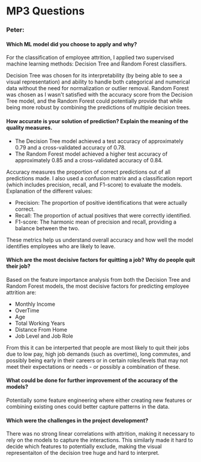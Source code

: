 # MP3 Questions
### Peter:
#### Which ML model did you choose to apply and why?
For the classification of employee attrition, I applied two supervised machine learning methods: Decision Tree and Random Forest classifiers.

Decision Tree was chosen for its interpretability (by being able to see a visual representation) and ability to handle both categorical and numerical data without the need for normalization or outlier removal.
Random Forest was chosen as I wasn't satisfied with the accuracy score from the Decision Tree model, and the Random Forest could potentially provide that while being more robust by combining the predictions of multiple decision trees.

#### How accurate is your solution of prediction? Explain the meaning of the quality measures.
- The Decision Tree model achieved a test accuracy of approximately 0.79 and a cross-validated accuracy of 0.78.
- The Random Forest model achieved a higher test accuracy of approximately 0.85 and a cross-validated accuracy of 0.84.

Accuracy measures the proportion of correct predictions out of all predictions made.
I also used a confusion matrix and a classification report (which includes precision, recall, and F1-score) to evaluate the models. 
Explanation of the different values:
- Precision: The proportion of positive identifications that were actually correct.
- Recall: The proportion of actual positives that were correctly identified.
- F1-score: The harmonic mean of precision and recall, providing a balance between the two.

These metrics help us understand overall accuracy and how well the model identifies employees who are likely to leave.

#### Which are the most decisive factors for quitting a job? Why do people quit their job?
Based on the feature importance analysis from both the Decision Tree and Random Forest models, the most decisive factors for predicting employee attrition are:
- Monthly Income
- OverTime
- Age
- Total Working Years
- Distance From Home
- Job Level and Job Role

From this it can be interperted that people are most likely to quit their jobs due to low pay, high job demands (such as overtime), long commutes, and possibly being early in their careers or in certain roles/levels that may not meet their expectations or needs - or possibly a combination of these.

#### What could be done for further improvement of the accuracy of the models?
Potentially some feature engineering where either creating new features or combining existing ones could better capture patterns in the data.

#### Which were the challenges in the project development?
There was no strong linear correlations with attrition, making it necessary to rely on the models to capture the interactions. This similarly made it hard to decide which features to potentially exclude, making the visual representaiton of the decision tree huge and hard to interpret. 